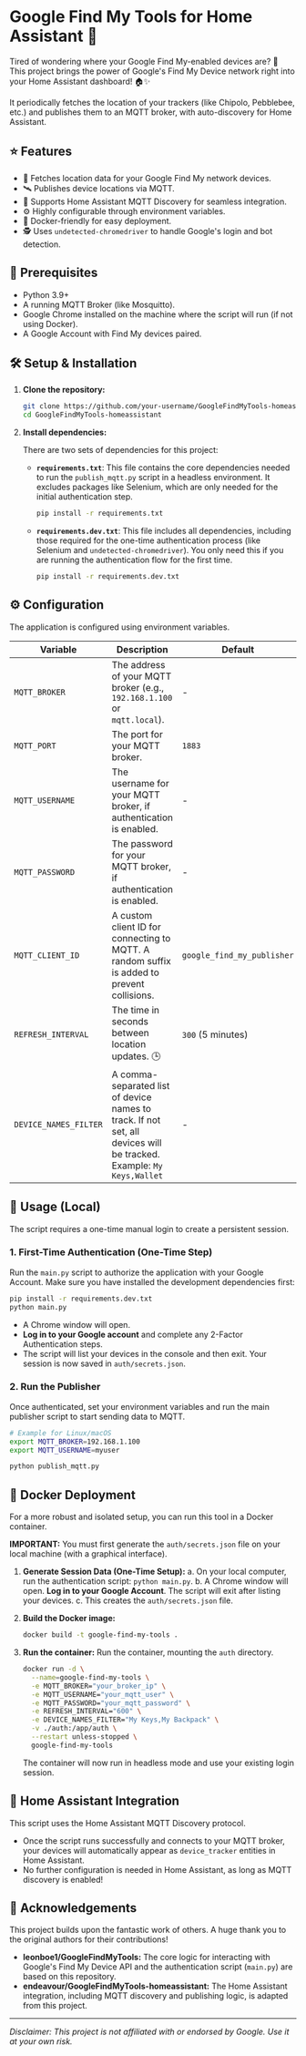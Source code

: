 # Google Find My Tools for Home Assistant 📍

Tired of wondering where your Google Find My-enabled devices are? 🤔 This project brings the power of Google's Find My Device network right into your Home Assistant dashboard! 🏠✨

It periodically fetches the location of your trackers (like Chipolo, Pebblebee, etc.) and publishes them to an MQTT broker, with auto-discovery for Home Assistant.

## ⭐ Features

- 🔎 Fetches location data for your Google Find My network devices.
- 🛰️ Publishes device locations via MQTT.
- 🤖 Supports Home Assistant MQTT Discovery for seamless integration.
- ⚙️ Highly configurable through environment variables.
- 🐳 Docker-friendly for easy deployment.
- 🕵️ Uses `undetected-chromedriver` to handle Google's login and bot detection.

## 🚦 Prerequisites

- Python 3.9+
- A running MQTT Broker (like Mosquitto).
- Google Chrome installed on the machine where the script will run (if not using Docker).
- A Google Account with Find My devices paired.

## 🛠️ Setup & Installation

1.  **Clone the repository:**
    ```bash
    git clone https://github.com/your-username/GoogleFindMyTools-homeassistant.git
    cd GoogleFindMyTools-homeassistant
    ```

2.  **Install dependencies:**

    There are two sets of dependencies for this project:

    -   **`requirements.txt`**: This file contains the core dependencies needed to run the `publish_mqtt.py` script in a headless environment. It excludes packages like Selenium, which are only needed for the initial authentication step.

        ```bash
        pip install -r requirements.txt
        ```

    -   **`requirements.dev.txt`**: This file includes all dependencies, including those required for the one-time authentication process (like Selenium and `undetected-chromedriver`). You only need this if you are running the authentication flow for the first time.

        ```bash
        pip install -r requirements.dev.txt
        ```

## ⚙️ Configuration

The application is configured using environment variables.

| Variable              | Description                                                                                                   | Default                               | Required |
| --------------------- | ------------------------------------------------------------------------------------------------------------- | ------------------------------------- | -------- |
| `MQTT_BROKER`         | The address of your MQTT broker (e.g., `192.168.1.100` or `mqtt.local`).                                       | -                                     | **Yes**  |
| `MQTT_PORT`           | The port for your MQTT broker.                                                                                | `1883`                                | No       |
| `MQTT_USERNAME`       | The username for your MQTT broker, if authentication is enabled.                                              | -                                     | No       |
| `MQTT_PASSWORD`       | The password for your MQTT broker, if authentication is enabled.                                              | -                                     | No       |
| `MQTT_CLIENT_ID`      | A custom client ID for connecting to MQTT. A random suffix is added to prevent collisions.                    | `google_find_my_publisher`            | No       |
| `REFRESH_INTERVAL`    | The time in seconds between location updates. 🕒                                                              | `300` (5 minutes)                     | No       |
| `DEVICE_NAMES_FILTER` | A comma-separated list of device names to track. If not set, all devices will be tracked. Example: `My Keys,Wallet` | -                                     | No       |

## 🚀 Usage (Local)

The script requires a one-time manual login to create a persistent session.

### 1. First-Time Authentication (One-Time Step)

Run the `main.py` script to authorize the application with your Google Account. Make sure you have installed the development dependencies first:

```bash
pip install -r requirements.dev.txt
python main.py
```

- A Chrome window will open.
- **Log in to your Google account** and complete any 2-Factor Authentication steps.
- The script will list your devices in the console and then exit. Your session is now saved in `auth/secrets.json`.

### 2. Run the Publisher

Once authenticated, set your environment variables and run the main publisher script to start sending data to MQTT.

```bash
# Example for Linux/macOS
export MQTT_BROKER=192.168.1.100
export MQTT_USERNAME=myuser

python publish_mqtt.py
```

## 🐳 Docker Deployment

For a more robust and isolated setup, you can run this tool in a Docker container.

**IMPORTANT:** You must first generate the `auth/secrets.json` file on your local machine (with a graphical interface).

1.  **Generate Session Data (One-Time Setup):**
    a. On your local computer, run the authentication script: `python main.py`.
    b. A Chrome window will open. **Log in to your Google Account**. The script will exit after listing your devices.
    c. This creates the `auth/secrets.json` file.

2.  **Build the Docker image:**
    ```bash
    docker build -t google-find-my-tools .
    ```

3.  **Run the container:**
    Run the container, mounting the `auth` directory.

    ```bash
    docker run -d \
      --name=google-find-my-tools \
      -e MQTT_BROKER="your_broker_ip" \
      -e MQTT_USERNAME="your_mqtt_user" \
      -e MQTT_PASSWORD="your_mqtt_password" \
      -e REFRESH_INTERVAL="600" \
      -e DEVICE_NAMES_FILTER="My Keys,My Backpack" \
      -v ./auth:/app/auth \
      --restart unless-stopped \
      google-find-my-tools
    ```
    The container will now run in headless mode and use your existing login session.

## 🤝 Home Assistant Integration

This script uses the Home Assistant MQTT Discovery protocol.

- Once the script runs successfully and connects to your MQTT broker, your devices will automatically appear as `device_tracker` entities in Home Assistant.
- No further configuration is needed in Home Assistant, as long as MQTT discovery is enabled!

## 🙏 Acknowledgements

This project builds upon the fantastic work of others. A huge thank you to the original authors for their contributions!

-   **leonboe1/GoogleFindMyTools:** The core logic for interacting with Google's Find My Device API and the authentication script (`main.py`) are based on this repository.
-   **endeavour/GoogleFindMyTools-homeassistant:** The Home Assistant integration, including MQTT discovery and publishing logic, is adapted from this project.

---

*Disclaimer: This project is not affiliated with or endorsed by Google. Use it at your own risk.*